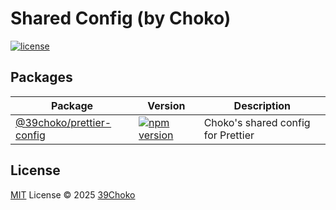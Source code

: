 # Shared Config (by Choko)

[![license][license-src]][license-href]

## Packages

| Package | Version | Description |
|---------|---------|-------------|
| [@39choko/prettier-config](./packages/prettier-config) | [![npm version](https://img.shields.io/npm/v/@39choko/prettier-config)](https://npmjs.com/package/@39choko/prettier-config) | Choko's shared config for Prettier |

## License

[MIT](./LICENSE) License © 2025 [39Choko](https://github.com/39Choko)

<!-- Badges -->
[license-src]: https://img.shields.io/github/license/39choko/shared-config
[license-href]: ./LICENSE
